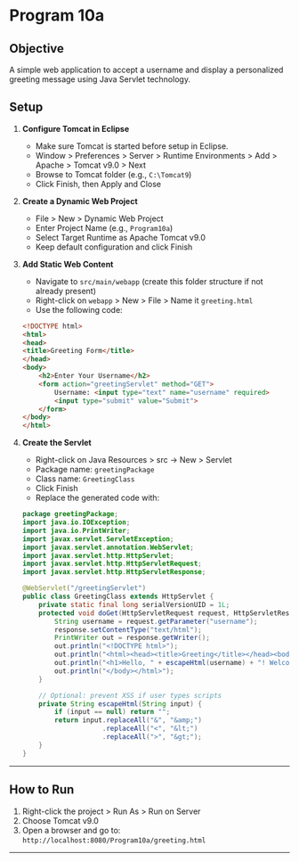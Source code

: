 # Program 10a

## Objective

A simple web application to accept a username and display a personalized greeting message using Java Servlet technology.

## Setup

 1. **Configure Tomcat in Eclipse**
    - Make sure Tomcat is started before setup in Eclipse.
    - Window > Preferences > Server > Runtime Environments > Add > Apache > Tomcat v9.0 > Next
    - Browse to Tomcat folder (e.g., `C:\Tomcat9`)
    - Click Finish, then Apply and Close

2. **Create a Dynamic Web Project**
    - File > New > Dynamic Web Project
    - Enter Project Name (e.g., `Program10a`)
    - Select Target Runtime as Apache Tomcat v9.0
    - Keep default configuration and click Finish

3. **Add Static Web Content**
    - Navigate to `src/main/webapp` (create this folder structure if not already present)
    - Right-click on `webapp` > New > File > Name it `greeting.html`
    - Use the following code:

    ```html
    <!DOCTYPE html>
    <html>
    <head>
    <title>Greeting Form</title>
    </head>
    <body>
        <h2>Enter Your Username</h2>
        <form action="greetingServlet" method="GET">
            Username: <input type="text" name="username" required>
            <input type="submit" value="Submit">
        </form>
    </body>
    </html>
    ```

4. **Create the Servlet**
    - Right-click on Java Resources > src → New > Servlet
    - Package name: `greetingPackage`
    - Class name: `GreetingClass`
    - Click Finish
    - Replace the generated code with:

    ```java
    package greetingPackage;
    import java.io.IOException;
    import java.io.PrintWriter;
    import javax.servlet.ServletException;
    import javax.servlet.annotation.WebServlet;
    import javax.servlet.http.HttpServlet;
    import javax.servlet.http.HttpServletRequest;
    import javax.servlet.http.HttpServletResponse;

    @WebServlet("/greetingServlet")
    public class GreetingClass extends HttpServlet {
        private static final long serialVersionUID = 1L;
        protected void doGet(HttpServletRequest request, HttpServletResponse response) throws ServletException, IOException {
            String username = request.getParameter("username");
            response.setContentType("text/html");
            PrintWriter out = response.getWriter();
            out.println("<!DOCTYPE html>");
            out.println("<html><head><title>Greeting</title></head><body>");
            out.println("<h1>Hello, " + escapeHtml(username) + "! Welcome to our website.</h1>");
            out.println("</body></html>");
        }

        // Optional: prevent XSS if user types scripts
        private String escapeHtml(String input) {
            if (input == null) return "";
            return input.replaceAll("&", "&amp;")
                        .replaceAll("<", "&lt;")
                        .replaceAll(">", "&gt;");
        }
    }
    ```

---

## How to Run

1. Right-click the project > Run As > Run on Server
2. Choose Tomcat v9.0
3. Open a browser and go to:  
   `http://localhost:8080/Program10a/greeting.html`

---